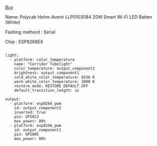 [Buy](https://www.tatacliq.com/polycab-hohm-avenir-llp0103084-20w-smart-wi-fi-led-batten-white/p-mp000000011272731)

Name: Polycab Hohm Avenir LLP0103084 20W Smart Wi-Fi LED Batten (White)

Fashing methord : Serial

Chip : ESP8266EX

```

light:
  - platform: color_temperature
    name: "Corridor Tubelight"
    color_temperature: output_component2
    brightness: output_component1
    cold_white_color_temperature: 6536 K
    warm_white_color_temperature: 2000 K
    restore_mode: RESTORE_DEFAULT_OFF
    default_transition_length: 1s
    
output:
  - platform: esp8266_pwm
    id: output_component2
    inverted: true
    pin: GPIO13
    max_power: 80%
  - platform: esp8266_pwm
    id: output_component1
    pin: GPIO05
    max_power: 80%
```
